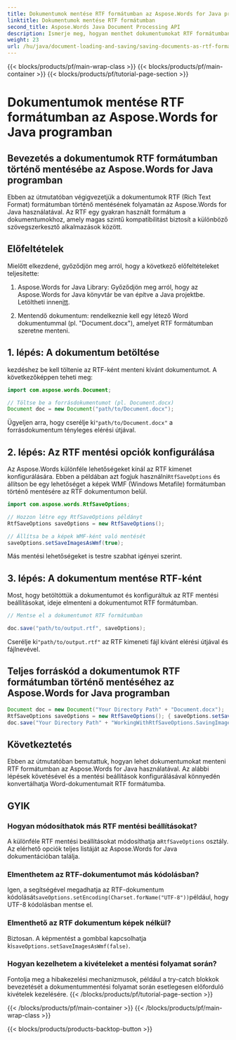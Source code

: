 ```yaml
---
title: Dokumentumok mentése RTF formátumban az Aspose.Words for Java programban
linktitle: Dokumentumok mentése RTF formátumban
second_title: Aspose.Words Java Document Processing API
description: Ismerje meg, hogyan menthet dokumentumokat RTF formátumban az Aspose.Words for Java használatával. Lépésről lépésre útmutató forráskóddal a hatékony dokumentumkonverzió érdekében.
weight: 23
url: /hu/java/document-loading-and-saving/saving-documents-as-rtf-format/
---
```


{{< blocks/products/pf/main-wrap-class >}}
{{< blocks/products/pf/main-container >}}
{{< blocks/products/pf/tutorial-page-section >}}

# Dokumentumok mentése RTF formátumban az Aspose.Words for Java programban


## Bevezetés a dokumentumok RTF formátumban történő mentésébe az Aspose.Words for Java programban

Ebben az útmutatóban végigvezetjük a dokumentumok RTF (Rich Text Format) formátumban történő mentésének folyamatán az Aspose.Words for Java használatával. Az RTF egy gyakran használt formátum a dokumentumokhoz, amely magas szintű kompatibilitást biztosít a különböző szövegszerkesztő alkalmazások között.

## Előfeltételek

Mielőtt elkezdené, győződjön meg arról, hogy a következő előfeltételeket teljesítette:

1.  Aspose.Words for Java Library: Győződjön meg arról, hogy az Aspose.Words for Java könyvtár be van építve a Java projektbe. Letöltheti innen[itt](https://releases.aspose.com/words/java/).

2. Mentendő dokumentum: rendelkeznie kell egy létező Word dokumentummal (pl. "Document.docx"), amelyet RTF formátumban szeretne menteni.

## 1. lépés: A dokumentum betöltése

kezdéshez be kell töltenie az RTF-ként menteni kívánt dokumentumot. A következőképpen teheti meg:

```java
import com.aspose.words.Document;

// Töltse be a forrásdokumentumot (pl. Document.docx)
Document doc = new Document("path/to/Document.docx");
```

 Ügyeljen arra, hogy cserélje ki`"path/to/Document.docx"` a forrásdokumentum tényleges elérési útjával.

## 2. lépés: Az RTF mentési opciók konfigurálása

 Az Aspose.Words különféle lehetőségeket kínál az RTF kimenet konfigurálására. Ebben a példában azt fogjuk használni`RtfSaveOptions` és állítson be egy lehetőséget a képek WMF (Windows Metafile) formátumban történő mentésére az RTF dokumentumon belül.

```java
import com.aspose.words.RtfSaveOptions;

// Hozzon létre egy RtfSaveOptions példányt
RtfSaveOptions saveOptions = new RtfSaveOptions();

// Állítsa be a képek WMF-ként való mentését
saveOptions.setSaveImagesAsWmf(true);
```

Más mentési lehetőségeket is testre szabhat igényei szerint.

## 3. lépés: A dokumentum mentése RTF-ként

Most, hogy betöltöttük a dokumentumot és konfiguráltuk az RTF mentési beállításokat, ideje elmenteni a dokumentumot RTF formátumban.

```java
// Mentse el a dokumentumot RTF formátumban

doc.save("path/to/output.rtf", saveOptions);
```

 Cserélje ki`"path/to/output.rtf"` az RTF kimeneti fájl kívánt elérési útjával és fájlnevével.

## Teljes forráskód a dokumentumok RTF formátumban történő mentéséhez az Aspose.Words for Java programban

```java
Document doc = new Document("Your Directory Path" + "Document.docx");
RtfSaveOptions saveOptions = new RtfSaveOptions(); { saveOptions.setSaveImagesAsWmf(true); }
doc.save("Your Directory Path" + "WorkingWithRtfSaveOptions.SavingImagesAsWmf.rtf", saveOptions);
```

## Következtetés

Ebben az útmutatóban bemutattuk, hogyan lehet dokumentumokat menteni RTF formátumban az Aspose.Words for Java használatával. Az alábbi lépések követésével és a mentési beállítások konfigurálásával könnyedén konvertálhatja Word-dokumentumait RTF formátumba.

## GYIK

### Hogyan módosíthatok más RTF mentési beállításokat?

 A különféle RTF mentési beállításokat módosíthatja a`RtfSaveOptions` osztály. Az elérhető opciók teljes listáját az Aspose.Words for Java dokumentációban találja.

### Elmenthetem az RTF-dokumentumot más kódolásban?

 Igen, a segítségével megadhatja az RTF-dokumentum kódolását`saveOptions.setEncoding(Charset.forName("UTF-8"))`például, hogy UTF-8 kódolásban mentse el.

### Elmenthető az RTF dokumentum képek nélkül?

 Biztosan. A képmentést a gombbal kapcsolhatja ki`saveOptions.setSaveImagesAsWmf(false)`.

### Hogyan kezelhetem a kivételeket a mentési folyamat során?

Fontolja meg a hibakezelési mechanizmusok, például a try-catch blokkok bevezetését a dokumentummentési folyamat során esetlegesen előforduló kivételek kezelésére.
{{< /blocks/products/pf/tutorial-page-section >}}

{{< /blocks/products/pf/main-container >}}
{{< /blocks/products/pf/main-wrap-class >}}

{{< blocks/products/products-backtop-button >}}
